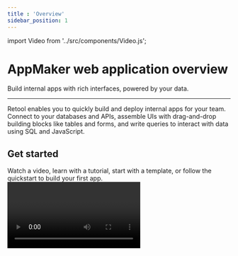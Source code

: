 ```yaml
---
title : 'Overview'
sidebar_position: 1
---
```

import Video from '../src/components/Video.js';

# AppMaker web application overview

Build internal apps with rich interfaces, powered by your data.

<hr/>

Retool enables you to quickly build and deploy internal apps for your team. Connect to your databases and APIs, assemble UIs with drag-and-drop building blocks like tables and forms, and write queries to interact with data using SQL and JavaScript.

## Get started

<div className='intro-start'>
  Watch a video, learn with a tutorial, start with a template, or follow the quickstart to build your first app.

  <Video url='https://www.youtube.com/watch?v=zo9dJFo8H8g&pp=ygUKZGVtbyB2aWRlbw%3D%3D'/>
</div>
